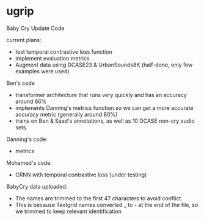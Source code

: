 # ugrip
Baby Cry Update Code

current plans:
- test temporal contrastive loss function
- implement evaluation metrics
- Augment data using DCASE23 & UrbanSounds8K (half-done, only few examples were used)

Ben's code
- transformer architecture that runs very quickly and has an accuracy around 86%
- implements Danning's metrics function so we can get a more accurate accuracy metric (generally around 80%)
- trains on Ben & Saad's annotations, as well as 10 DCASE non-cry audio sets

Danning's code:
- metrics

Mohamed's code:
- CRNN with temporal contrastive loss (under testing)

BabyCry data uploaded:
- The names are trimmed to the first 47 characters to avoid conflict.
- This is because Textgrid names converted _ to - at the end of the file, so we trimmed to keep relevant identification
